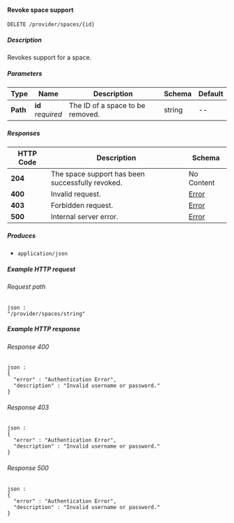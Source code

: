 
<a name="delete_provider_spaces_id"></a>
#### Revoke space support
```
DELETE /provider/spaces/{id}
```


##### Description
Revokes support for a space.


##### Parameters

|Type|Name|Description|Schema|Default|
|---|---|---|---|---|
|**Path**|**id**  <br>*required*|The ID of a space to be removed.|string|--|


##### Responses

|HTTP Code|Description|Schema|
|---|---|---|
|**204**|The space support has been successfully revoked.|No Content|
|**400**|Invalid request.|[Error](../definitions/Error.md#error)|
|**403**|Forbidden request.|[Error](../definitions/Error.md#error)|
|**500**|Internal server error.|[Error](../definitions/Error.md#error)|


##### Produces

* `application/json`


##### Example HTTP request

###### Request path
```
json :
"/provider/spaces/string"
```


##### Example HTTP response

###### Response 400
```
json :
{
  "error" : "Authentication Error",
  "description" : "Invalid username or password."
}
```


###### Response 403
```
json :
{
  "error" : "Authentication Error",
  "description" : "Invalid username or password."
}
```


###### Response 500
```
json :
{
  "error" : "Authentication Error",
  "description" : "Invalid username or password."
}
```



